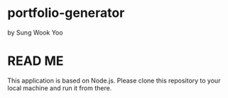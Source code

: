 # portfolio-generator
by Sung Wook Yoo

# READ ME
This application is based on Node.js.
Please clone this repository to your local machine and run it from there.